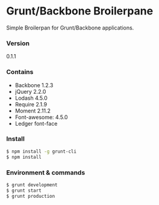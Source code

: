 # Grunt/Backbone Broilerpane

Simple Broilerpan for Grunt/Backbone applications.

### Version

0.1.1

### Contains

* Backbone 1.2.3
* jQuery 2.2.0
* Lodash 4.5.0
* Require 2.1.9
* Moment 2.11.2
* Font-awesome: 4.5.0
* Ledger font-face

### Install

```sh
$ npm install -g grunt-cli
$ npm install
```

### Environment & commands

```sh
$ grunt development
$ grunt start
$ grunt production
```





